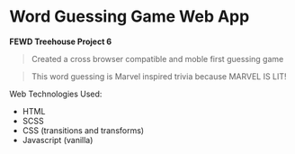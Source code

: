 # Word Guessing Game Web App

__FEWD Treehouse Project 6__

> Created a cross browser compatible and moble first guessing game

> This word guessing is Marvel inspired trivia because MARVEL IS LIT! 

Web Technologies Used:
* HTML
* SCSS
* CSS (transitions and transforms)
* Javascript (vanilla)
